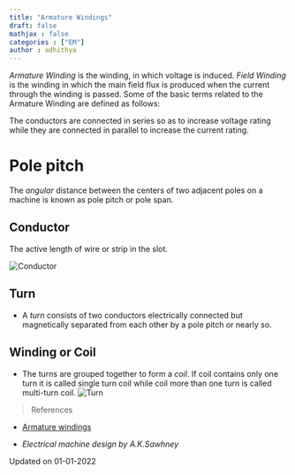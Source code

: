 ```yaml
---
title: "Armature Windings"
draft: false
mathjax : false
categories : ["EM"]
author : adhithya
---
```


*Armature Winding* is the winding, in which voltage is induced. *Field Winding* is the winding in which the main field flux is produced when the current through the winding is passed. Some of the basic terms related to the Armature Winding are defined as follows:

The conductors are connected in series so as to increase voltage rating while they are connected in parallel to increase the current rating.


# Pole pitch

The *angular* distance between the centers of two adjacent poles on a machine is known as pole pitch or pole span.

## Conductor
The active length of wire or strip in the slot.

![Conductor](/EM/conductor.jpg)

## Turn
- A *turn* consists of two conductors electrically connected but magnetically separated from each other by a pole pitch or nearly so. 

## Winding or Coil

- The turns are grouped together to form a *coil*. If coil contains only one turn it is called single turn coil while coil more than one turn is called multi-turn coil.
![Turn](/EM/turn.jpg)


> References

- [Armature windings](https://circuitglobe.com/armature-winding.html)

- *Electrical machine design by A.K.Sawhney*

Updated on 01-01-2022